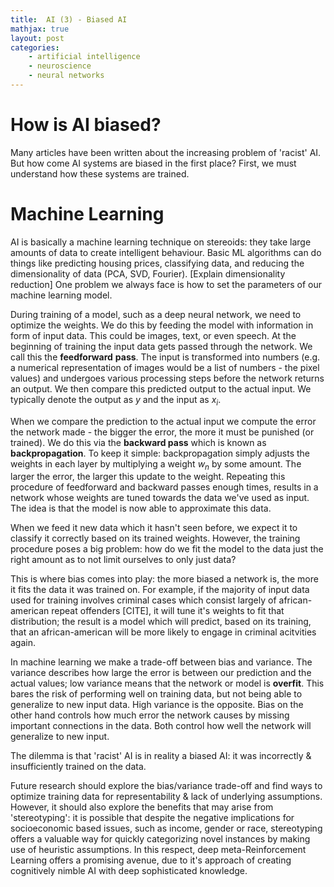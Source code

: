 ```yaml
---
title:  AI (3) - Biased AI
mathjax: true
layout: post
categories: 
    - artificial intelligence
    - neuroscience
    - neural networks
---
```


# How is AI biased?

Many articles have been written about the increasing problem of 'racist' AI. But how come AI systems are biased in the first place? First, we must understand how these systems are trained.

# Machine Learning

AI is basically a machine learning technique on stereoids: they take large amounts of data to create intelligent behaviour. Basic ML algorithms can do things like predicting housing prices, classifying data, and reducing the dimensionality of data (PCA, SVD, Fourier). [Explain dimensionality reduction] One problem we always face is how to set the parameters of our machine learning model.

During training of a model, such as a deep neural network, we need to optimize the weights. We do this by feeding the model with information in form of input data. This could be images, text, or even speech. At the beginning of training the input data gets passed through the network. We call this the **feedforward** **pass**. The input is transformed into numbers (e.g. a numerical representation of images would be a list of numbers - the pixel values) and undergoes various processing steps before the network returns an output. We then compare this predicted output to the actual input. We typically denote the output as *y* and the input as *x<sub>i</sub>*. 

When we compare the prediction to the actual input we compute the error the network made - the bigger the error, the more it must be punished (or trained). We do this via the **backward pass** which is known as **backpropagation**. To keep it simple: backpropagation simply adjusts the weights in each layer by multiplying a weight *w<sub>n</sub>* by some amount. The larger the error, the larger this update to the weight. Repeating this procedure of feedforward and backward passes enough times, results in a network whose weights are tuned towards the data we've used as input. The idea is that the model is now able to approximate this data. 

When we feed it new data which it hasn't seen before, we expect it to classify it correctly based on its trained weights. However, the training procedure poses a big problem: how do we fit the model to the data just the right amount as to not limit ourselves to only just data?

This is where bias comes into play: the more biased a network is, the more it fits the data it was trained on. For example, if the majority of input data used for training involves criminal cases which consist largely of african-american repeat offenders [CITE], it will tune it's weights to fit that distribution; the result is a model which will predict, based on its training, that an african-american will be more likely to engage in criminal acitvities again. 

In machine learning we make a trade-off between bias and variance. The variance describes how large the error is between our prediction and the actual values; low variance means that the network or model is **overfit**. This bares the risk of performing well on training data, but not being able to generalize to new input data. High variance is the opposite. Bias on the other hand controls how much error the network causes by missing important connections in the data. Both control how well the network will generalize to new input. 

The dilemma is that 'racist' AI is in reality a biased AI: it was incorrectly & insufficiently trained on the data. 

Future research should explore the bias/variance trade-off and find ways to optimize training data for representability & lack of underlying assumptions. However, it should also explore the benefits that may arise from 'stereotyping': it is possible that despite the negative implications for socioeconomic based issues, such as income, gender or race, stereotyping offers a valuable way for quickly categorizing novel instances by making use of heuristic assumptions. In this respect, deep meta-Reinforcement Learning offers a promising avenue, due to it's approach of creating cognitively nimble AI with deep sophisticated knowledge.

